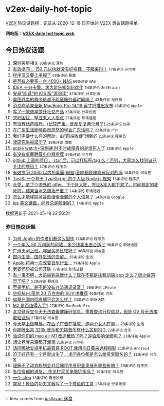 # v2ex-daily-hot-topic

[V2EX](https://www.v2ex.com/) 热议话题榜，记录从 2020-12-18 日开始的 V2EX 热议话题榜单。

**网站版：[V2EX daily hot topic web](https://boojack.github.io/v2ex-daily-hot-topic-web/)**

## 今日热议话题

<!-- TODAY BEGIN -->

1. [深圳买房相关](https://www.v2ex.com/t/777673) `83条评论` `深圳`
1. [有效提问： 150 元以内就没有好拖鞋，不服来辩！](https://www.v2ex.com/t/777689) `77条评论` `问与答`
1. [程序员又要上电视了](https://www.v2ex.com/t/777581) `69条评论` `剧集`
1. [是否有必要买一台 4000+ NAS](https://www.v2ex.com/t/777677) `60条评论` `NAS`
1. [IDEA 十分卡慢，求大佬告知如何优化](https://www.v2ex.com/t/777670) `54条评论` `JetBrains`
1. [安卓”阅读“的 iOS 版”源阅读“](https://www.v2ex.com/t/777592) `47条评论` `分享创造`
1. [美团外卖的程序员都不验证服务器时间吗？](https://www.v2ex.com/t/777611) `43条评论` `程序员`
1. [消息称苹果全新 MacBook Pro 14/16 英寸将推迟发布](https://www.v2ex.com/t/777633) `43条评论` `Apple`
1. [写了一款效率提升社交产品](https://www.v2ex.com/t/777651) `35条评论` `分享创造`
1. [求职困扰，望过来人人指点](https://www.v2ex.com/t/777726) `27条评论` `职场话题`
1. [有没有祛痘推荐。(比较严重。反反复复两个月了)](https://www.v2ex.com/t/777734) `25条评论` `知乎`
1. [在广东生活能够自然而然的学会广东话吗？](https://www.v2ex.com/t/777754) `22条评论` `广州`
1. [我们需要什么样的帮助，由“前端收徒”想到的](https://www.v2ex.com/t/777722) `21条评论` `程序员`
1. [读研究生被延毕了](https://www.v2ex.com/t/777735) `18条评论` `成都`
1. [apple watch+深圳通 时不时故障真的是烦死人了](https://www.v2ex.com/t/777575) `18条评论` `Apple`
1. [有没有桌面静音小电扇推荐](https://www.v2ex.com/t/777662) `17条评论` `问与答`
1. [github 上面的项目， star 后，可以打标签/tag 么？否则，大家怎么找到自己关注的项目？](https://www.v2ex.com/t/777636) `17条评论` `程序员`
1. [有效提问,2000 以内的桌面(电脑)音响都是辣鸡有反对的吗](https://www.v2ex.com/t/777773) `16条评论` `问与答`
1. [TieJS: 一个基于 TypeScript 的个人级 Node.js 框架](https://www.v2ex.com/t/777644) `16条评论` `程序员`
1. [头秃，拿了个海外的 offer，下个月入职，签证&准入都下来了，时间规定的死死的，结果当地又爆发严重了](https://www.v2ex.com/t/777779) `14条评论` `职场话题`
1. [怎么才能移除掉谷歌搜索泄漏的个人信息？](https://www.v2ex.com/t/777769) `14条评论` `Google`
1. [ios 英文键盘，问号总是颠倒的？](https://www.v2ex.com/t/777733) `14条评论` `Apple`

数据更新于 2021-05-18 22:56:31

<!-- TODAY END -->

### 昨日热议话题

<!-- YESTERDAY BEGIN -->

1. [为何 Joplin 的作者们都这么固执](https://www.v2ex.com/t/777378) `118条评论` `程序员`
1. [一个年入 50 万利润的网站，多少钱卖出去合适？](https://www.v2ex.com/t/777327) `96条评论` `职场话题`
1. [广州天河上班，哪里买房比较好？](https://www.v2ex.com/t/777346) `96条评论` `问与答`
1. [国内生活，国外生活的去留。](https://www.v2ex.com/t/777419) `85条评论` `生活`
1. [Apple 将再一次改变音乐行业…](https://www.v2ex.com/t/777355) `79条评论` `Apple`
1. [老婆怀孕被公司开除](https://www.v2ex.com/t/777471) `77条评论` `职场话题`
1. [有一事不明，大前端到底做什么？现在不都是往移动端 app 走么？很少做网页了吧？](https://www.v2ex.com/t/777342) `53条评论` `程序员`
1. [苹果手机，是不是没有办法通话录音？](https://www.v2ex.com/t/777370) `50条评论` `iPhone`
1. [坐标杭州,落地 20 万左右的 SUV,求推荐](https://www.v2ex.com/t/777356) `49条评论` `汽车`
1. [如果在国内彻底躺平会怎么样？](https://www.v2ex.com/t/777510) `33条评论` `职场话题`
1. [M2 是否值得入手?](https://www.v2ex.com/t/777456) `27条评论` `MacBook Pro`
1. [北京健康宝今天无法查看健康码信息，需要查询行程信息，但是 GV 号无法接收验证码](https://www.v2ex.com/t/777348) `27条评论` `问与答`
1. [今天早上做电梯，花西子广告在播放，遂两个女人在聊，](https://www.v2ex.com/t/777443) `23条评论` `生活`
1. [你能听出来 320k 音乐和无损音乐有什么区别吗？](https://www.v2ex.com/t/777466) `22条评论` `音乐`
1. [话说你们的 mac air M1 改造散热了吗？是否影响保修呢？](https://www.v2ex.com/t/777457) `22条评论` `Apple`
1. [想让老爹来魔都开滴滴](https://www.v2ex.com/t/777541) `21条评论` `问与答`
1. [请问哪款安卓手机最容易 ROOT,使用向日葵来远程控制](https://www.v2ex.com/t/777442) `21条评论` `Android`
1. [迫于娃还有一个月就出生了，求问各位都是怎么给宝宝取名的？](https://www.v2ex.com/t/777341) `21条评论` `问与答`
1. [理解不了动态规划会对后端程序员职业发展有哪些影响？](https://www.v2ex.com/t/777499) `19条评论` `程序员`
1. [各位帝都的道友， 中关村买买电脑坑多吗？](https://www.v2ex.com/t/777405) `19条评论` `问与答`
1. [一个 idea](https://www.v2ex.com/t/777452) `18条评论` `奇思妙想`
1. [突发！摸鱼的功夫又我写了一个摸鱼的工具](https://www.v2ex.com/t/777472) `17条评论` `分享发现`

<!-- YESTERDAY END -->

---

💡 Idea comes from [justjavac 迷渡](https://github.com/justjavac/)
